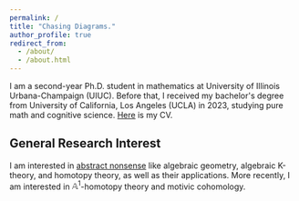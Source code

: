 ```yaml
---
permalink: /
title: "Chasing Diagrams."
author_profile: true
redirect_from: 
  - /about/
  - /about.html
---
```


I am a second-year Ph.D. student in mathematics at University of Illinois Urbana-Champaign (UIUC). Before that, I received my bachelor's degree from University of California, Los Angeles (UCLA) in 2023, studying pure math and cognitive science. [Here](https://jiantongliu.github.io/files/Jiantong_Liu_CV.pdf) is my CV. 

General Research Interest
------
I am interested in [abstract nonsense](https://en.wikipedia.org/wiki/Abstract_nonsense) like algebraic geometry, algebraic K-theory, and homotopy theory, as well as their applications. More recently, I am interested in $\mathbb A^1$-homotopy theory and motivic cohomology. 
